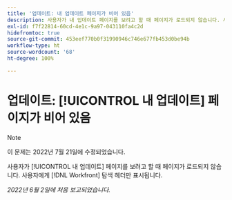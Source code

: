 ```yaml
---
title: '업데이트: 내 업데이트 페이지가 비어 있음'
description: 사용자가 내 업데이트 페이지를 보려고 할 때 페이지가 로드되지 않습니다. 사용자에게 [!DNL Workfront] 탐색 헤더만 표시됩니다.
exl-id: f7f22814-60cd-4e1c-9a97-043110fa4c2d
hidefromtoc: true
source-git-commit: 453eef770b0f31990946c746e677fb453d0be94b
workflow-type: ht
source-wordcount: '68'
ht-degree: 100%

---
```


# 업데이트: [!UICONTROL 내 업데이트] 페이지가 비어 있음

>[!NOTE]
>
>이 문제는 2022년 7월 21일에 수정되었습니다.

사용자가 [!UICONTROL 내 업데이트] 페이지를 보려고 할 때 페이지가 로드되지 않습니다. 사용자에게 [!DNL Workfront] 탐색 헤더만 표시됩니다.

_2022년 6월 2일에 처음 보고되었습니다._
